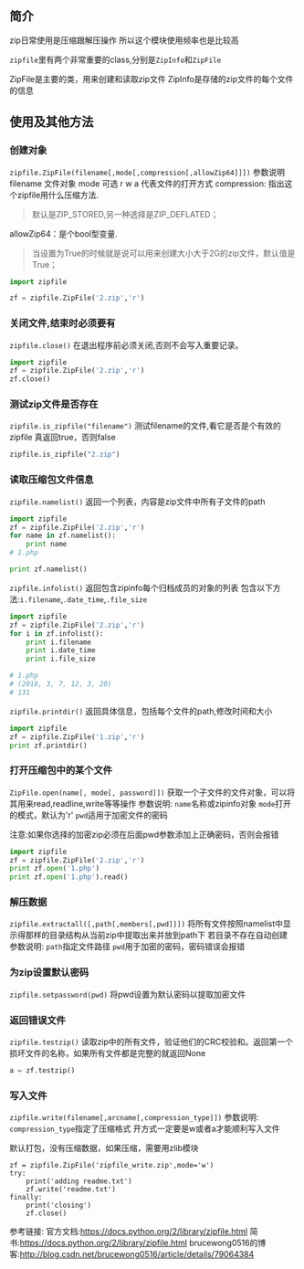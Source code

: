 ## 简介
zip日常使用是压缩跟解压操作
所以这个模块使用频率也是比较高

`zipfile`里有两个非常重要的class,分别是`ZipInfo`和`ZipFile`

ZipFile是主要的类，用来创建和读取zip文件
ZipInfo是存储的zip文件的每个文件的信息

<!--more-->


## 使用及其他方法

### 创建对象
`zipfile.ZipFile(filename[,mode[,compression[,allowZip64]]])`
参数说明
filename 文件对象
mode 可选 r w a 代表文件的打开方式
compression: 指出这个zipfile用什么压缩方法.
>默认是ZIP_STORED,另一种选择是ZIP_DEFLATED；

allowZip64：是个bool型变量.
>当设置为True的时候就是说可以用来创建大小大于2G的zip文件，默认值是True；
```python
import zipfile

zf = zipfile.ZipFile('2.zip','r')
```


### 关闭文件,结束时必须要有
`zipfile.close()`
在退出程序前必须关闭,否则不会写入重要记录。
```python
import zipfile
zf = zipfile.ZipFile('2.zip','r')
zf.close()
```


### 测试zip文件是否存在
`zipfile.is_zipfile("filename")`
测试filename的文件,看它是否是个有效的zipfile
真返回true，否则false
```python
zipfile.is_zipfile("2.zip")
```


### 读取压缩包文件信息
`zipfile.namelist()`
返回一个列表，内容是zip文件中所有子文件的path
```python
import zipfile
zf = zipfile.ZipFile('2.zip','r')
for name in zf.namelist():
    print name
# 1.php

print zf.namelist()
```

`zipfile.infolist()`
返回包含zipinfo每个归档成员的对象的列表
包含以下方法:`i.filename`,`.date_time`,`.file_size`
```python
import zipfile
zf = zipfile.ZipFile('2.zip','r')
for i in zf.infolist():
    print i.filename
    print i.date_time
    print i.file_size

# 1.php
# (2018, 3, 7, 12, 3, 20)
# 131
```

`zipfile.printdir()`
返回具体信息，包括每个文件的path,修改时间和大小
```python
import zipfile
zf = zipfile.ZipFile('1.zip','r')
print zf.printdir()
```


### 打开压缩包中的某个文件
`ZipFile.open(name[, mode[, password]])`
获取一个子文件的文件对象，可以将其用来read,readline,write等等操作
参数说明:
`name`名称或zipinfo对象
`mode`打开的模式，默认为'r'
`pwd`适用于加密文件的密码

注意:如果你选择的加密zip必须在后面pwd参数添加上正确密码，否则会报错
```python
import zipfile
zf = zipfile.ZipFile('2.zip','r')
print zf.open('1.php')
print zf.open('1.php').read()
```


### 解压数据
`zipfile.extractall([,path[,members[,pwd]]])`
将所有文件按照namelist中显示得那样的目录结构从当前zip中提取出来并放到path下
若目录不存在自动创建
参数说明:
`path`指定文件路径
`pwd`用于加密的密码，密码错误会报错


### 为zip设置默认密码
`zipfile.setpassword(pwd)`
将pwd设置为默认密码以提取加密文件


### 返回错误文件
`zipfile.testzip()`
读取zip中的所有文件，验证他们的CRC校验和。返回第一个损坏文件的名称，如果所有文件都是完整的就返回None
```python
a = zf.testzip()
```


### 写入文件
`zipfile.write(filename[,arcname[,compression_type]])`
参数说明:
`compression_type`指定了压缩格式
开方式一定要是w或者a才能顺利写入文件

默认打包，没有压缩数据，如果压缩，需要用zlib模块
```
zf = zipfile.ZipFile('zipfile_write.zip',mode='w')
try:
    print('adding readme.txt')
    zf.write('readme.txt')
finally:
    print('closing')
    zf.close()
```


参考链接:
官方文档:https://docs.python.org/2/library/zipfile.html
简书:https://docs.python.org/2/library/zipfile.html
brucewong0516的博客:http://blog.csdn.net/brucewong0516/article/details/79064384
